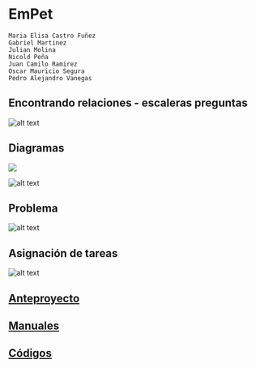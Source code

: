 # EmPet
```
Maria Elisa Castro Fuñez 
Gabriel Martinez
Julian Molina 
Nicold Peña 
Juan Camilo Ramirez
Oscar Mauricio Segura 
Pedro Alejandro Vanegas 
```
## Encontrando relaciones - escaleras preguntas 

![alt text](https://raw.githubusercontent.com/pavanegasg/Sistemas-Embebidos/master/Documentos/ideas.png)

## Diagramas 

![](https://raw.githubusercontent.com/pavanegasg/Sistemas-Embebidos/master/Documentos/diagrama1.jpeg&s=10)

![alt text](https://raw.githubusercontent.com/pavanegasg/Sistemas-Embebidos/master/Documentos/diagrama2.jpeg)

## Problema 

![alt text](https://raw.githubusercontent.com/pavanegasg/Sistemas-Embebidos/master/Documentos/problema.png)

## Asignación de tareas 

![alt text](https://raw.githubusercontent.com/pavanegasg/Sistemas-Embebidos/master/Documentos/asignacion.PNG)


## [Anteproyecto](https://github.com/pavanegasg/Sistemas-Embebidos/blob/master/Documentos/Anteproyecto_embebidos.pdf) 

## [Manuales](https://github.com/pavanegasg/Sistemas-Embebidos/tree/master/manuales)

## [Códigos](https://github.com/pavanegasg/Sistemas-Embebidos/tree/master/codigos)
